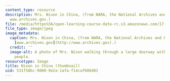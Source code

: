 ```yaml
---
content_type: resource
description: Mrs. Nixon in China, (from NARA, the National Archives and Record Administration
  www.archives.gov.)
file: /media/https%3A/open-learning-course-data-rc.s3.amazonaws.com/17-547-government-and-politics-of-china-fall-2002/531f50bc90809e2a1afaf14caf606d81_17-547f02-th.jpg
file_type: image/jpeg
image_metadata:
  caption: Mrs. Nixon in China, (from NARA, the National Archives and Record Administration
    [www.archives.gov](http://www.archives.gov).)
  credit: ''
  image-alt: A photo of Mrs. Nixon walking through a large doorway with a crowd of
    people.
resourcetype: Image
title: Nixon in China (thumbnail)
uid: 531f50bc-9080-9e2a-1afa-f14caf606d81
---
```

